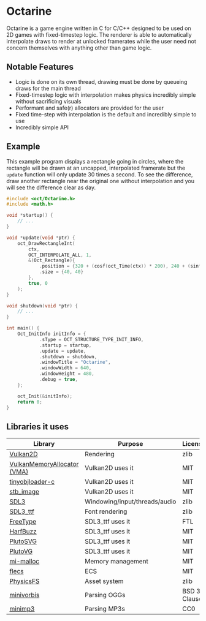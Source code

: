 # Octarine

Octarine is a game engine written in C for C/C++ designed to be used on 2D games with fixed-timestep logic. The
renderer is able to automatically interpolate draws to render at unlocked framerates while the user need not concern
themselves with anything other than game logic.

## Notable Features

 + Logic is done on its own thread, drawing must be done by queueing draws for the main thread
 + Fixed-timestep logic with interpolation makes physics incredibly simple without sacrificing visuals
 + Performant and safe(r) allocators are provided for the user
 + Fixed time-step with interpolation is the default and incredibly simple to use
 + Incredibly simple API

## Example
This example program displays a rectangle going in circles, where the rectangle will be drawn at an uncapped, interpolated
framerate but the `update` function will only update 30 times a second. To see the difference, draw another
rectangle near the original one without interpolation and you will see the difference clear as day. 

```c
#include <oct/Octarine.h>
#include <math.h>

void *startup() {
    // ...
}

void *update(void *ptr) {
    oct_DrawRectangleInt(
        ctx, 
        OCT_INTERPOLATE_ALL, 1,
        &(Oct_Rectangle){
            .position = {320 + (cosf(oct_Time(ctx)) * 200), 240 + (sinf(oct_Time(ctx)) * 200)},
            .size = {40, 40}
        },
        true, 0
    );
}

void shutdown(void *ptr) {
    // ...
}

int main() {
    Oct_InitInfo initInfo = {
            .sType = OCT_STRUCTURE_TYPE_INIT_INFO,
            .startup = startup,
            .update = update,
            .shutdown = shutdown,
            .windowTitle = "Octarine",
            .windowWidth = 640,
            .windowHeight = 480,
            .debug = true,
    };

    oct_Init(&initInfo);
    return 0;
}
```

## Libraries it uses
 
| Library | Purpose | License |
|---------|---------|---------|
| [Vulkan2D](https://github.com/PaoloMazzon/Vulkan2D) | Rendering | zlib |
| [VulkanMemoryAllocator (VMA)](https://github.com/GPUOpen-LibrariesAndSDKs/VulkanMemoryAllocator) | Vulkan2D uses it | MIT |
| [tinyobjloader-c](https://github.com/syoyo/tinyobjloader-c) | Vulkan2D uses it | MIT |
| [stb_image](https://github.com/nothings/stb/blob/master/stb_image.h) | Vulkan2D uses it | MIT |
| [SDL3](https://www.libsdl.org/) | Windowing/input/threads/audio | zlib |
| [SDL3_ttf](https://github.com/libsdl-org/SDL_ttf) | Font rendering | zlib |
| [FreeType](https://gitlab.freedesktop.org/freetype/freetype/-/blob/master/docs/FTL.TXT) | SDL3_ttf uses it | FTL |
| [HarfBuzz](https://github.com/harfbuzz/harfbuzz/blob/main/COPYING) | SDL3_ttf uses it | MIT |
| [PlutoSVG](https://github.com/sammycage/plutosvg/blob/master/LICENSE) | SDL3_ttf uses it | MIT |
| [PlutoVG](https://github.com/sammycage/plutovg/blob/master/LICENSE) | SDL3_ttf uses it | MIT |
| [mi-malloc](https://github.com/microsoft/mimalloc) | Memory management | MIT |
| [flecs](https://github.com/SanderMertens/flecs?tab=readme-ov-file) | ECS | MIT |
| [PhysicsFS](https://github.com/icculus/physfs) | Asset system | zlib |
| [minivorbis](https://github.com/edubart/minivorbis) | Parsing OGGs | BSD 3-Clause |
| [minimp3](https://github.com/lieff/minimp3) | Parsing MP3s | CC0 |